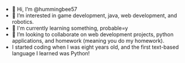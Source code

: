- 👋 Hi, I’m @hummingbee57
- 👀 I’m interested in game development, java, web development, and robotics. 
- 🌱 I'm currently learning something, probable=y
- 💞️ I’m looking to collaborate on web development projects, python applications, and homework (meaning you do my homework).
- I started coding when I was eight years old, and the first text-based language I learned was Python!

<!---
hummingbee57/hummingbee57 is a ✨ special ✨ repository because its `README.md` (this file) appears on your GitHub profile.
You can click the Preview link to take a look at your changes.
--->
